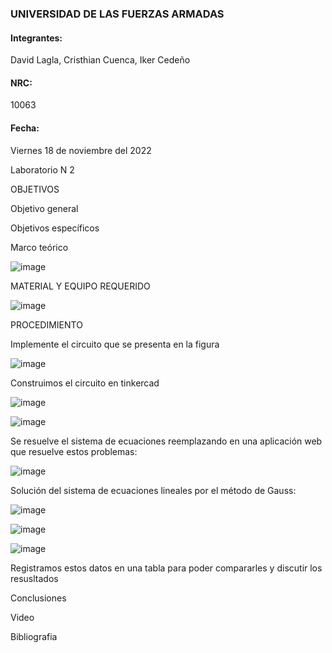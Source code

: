 ### UNIVERSIDAD DE LAS FUERZAS ARMADAS 

#### Integrantes:

David Lagla, Cristhian Cuenca, Iker Cedeño
 
#### NRC:

10063

#### Fecha:

Viernes 18 de noviembre del 2022

Laboratorio N 2

OBJETIVOS 

Objetivo general


Objetivos específicos 


Marco teórico

![image](https://user-images.githubusercontent.com/116814386/202626750-82807f85-b665-4b6f-8da8-0d69937e2579.png)


MATERIAL Y EQUIPO REQUERIDO

![image](https://user-images.githubusercontent.com/116814386/202618837-51cc5a42-d7ec-4582-8859-ede959f5ca62.png)
  
PROCEDIMIENTO

Implemente el circuito que se presenta en la figura

![image](https://user-images.githubusercontent.com/116814386/202618972-9ef4c678-101c-49e3-a81f-667ae639757c.png)

Construimos el circuito en tinkercad 

![image](https://user-images.githubusercontent.com/116814386/202620518-5d2bb72c-5d14-4077-ab78-38b4dcef8c9e.png)

![image](https://user-images.githubusercontent.com/116814386/202625241-615d5aeb-4d28-4e22-bf66-7d311af9cc09.png)

Se resuelve el sistema de ecuaciones reemplazando en una aplicación web que resuelve estos problemas:

![image](https://user-images.githubusercontent.com/116814386/202625759-fbabc152-0e1d-4aee-a030-230b87365c02.png)

Solución del sistema de ecuaciones lineales por el método de Gauss:

![image](https://user-images.githubusercontent.com/116814386/202626354-1a91fec8-9192-4708-ad6d-45cf7e50326d.png)

![image](https://user-images.githubusercontent.com/116814386/202626487-9c54fe8d-5a6f-4b95-b0bb-4529b8d441aa.png)

![image](https://user-images.githubusercontent.com/116814386/202626578-0190cd57-f6db-45db-b18f-5a9ec63481d4.png)

Registramos estos datos en una tabla para poder compararles y discutir los resusltados 


Conclusiones 

Video

Bibliografia 




